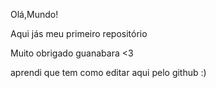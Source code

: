 Olá,Mundo!

Aqui jás meu primeiro repositório


Muito obrigado guanabara <3 


aprendi que tem como editar aqui pelo github :)
